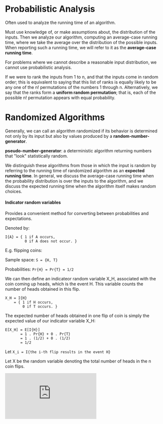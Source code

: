 # Probabilistic Analysis
Often used to analyze the running time of an algorithm.

Must use knowledge of, or make assumptions about, the distribution of the inputs. Then we analyze our algorithm, computing an average-case running time, where we take the average over the distribution of the possible inputs. When reporting such a running time, we will refer to it as the **average-case running time**.

For problems where we cannot describe a reasonable input distribution, we cannot use probabilistic analysis.

If we were to rank the inputs from 1 to n, and that the inputs come in random order; this is equivalent to saying that this list of ranks is equally likely to be any one of the n! permutations of the numbers 1 through n. Alternatively, we say that the ranks form a **uniform random permutation**; that is, each of the possible n! permutation appears with equal probability.

# Randomized Algorithms
Generally, we can call an algorithm randomized if its behavior is determined not only by its input but also by values produced by a **random-number-generator**. 

**pseudo-number-generator**: a deterministic algorithm returning numbers that "look" statistically random.

We distinguish these algorithms from those in which the input is random by referring to the running time of randomized algorithm as an **expected running time**. In general, we discuss the average-case running time when the probability distribution is over the inputs to the algorithm, and we discuss the expected running time when the algorithm itself makes random choices.

#### Indicator random variables
Provides a convenient method for converting between probabilities and expectations.

Denoted by:
```
I{A} = { 1 if A occurs,
         0 if A does not occur. }
```

E.g. flipping coins:

Sample space: ```S = {H, T}```

Probabilities: ```Pr{H} = Pr{T} = 1/2```

We can then define an indicateor random variable X_H, associated with the coin coming up heads, which is the event H. This variable counts the number of heads obtained in this flip.

```
X_H = I{H}
    = { 1 if H occurs,
        0 if T occurs. }
```

The expected number of heads obtained in one flip of coin is simply the expected value of our indicator variable X_H:

```
E[X_H] = E[I{H}]
       = 1 . Pr{H} + 0 . Pr{T}
       = 1 . (1/2) + 0 . (1/2)
       = 1/2
```

Let `X_i = I{the i-th flip results in the event H}`

Let X be the random variable denoting the total number of heads in the n coin flips.

![equation](http://latex.codecogs.com/gif.latex?%5Cbegin%7Balign*%7DE%5BX%5D%20%26%3D%20E%5B%5Csum_%7Bi%3D1%7D%5E%7Bn%7D%20X_i%5D%20%5C%5C%20%26%3D%20%5Csum_%7Bi%3D1%7D%5E%7Bn%7D%20E%5BX_i%5D%20%5C%5C%20%26%3D%20%5Csum_%7Bi%3D1%7D%5E%7Bn%7D%201/2%20%5C%5C%20%26%3D%20n/2%20%5Cend%7Balign*%7D)  
